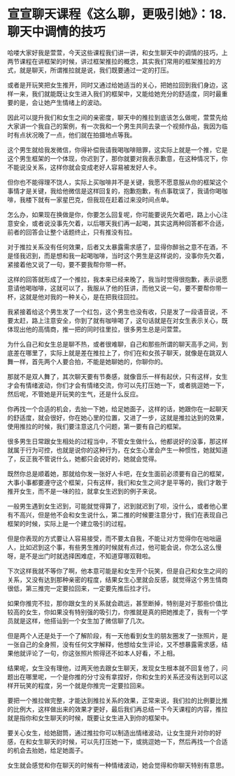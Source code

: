 # 宣宣聊天课程《这么聊，更吸引她》：18.聊天中调情的技巧

哈喽大家好我是萱萱，今天这些课程我们讲一讲，和女生聊天中的调情的技巧，上两节课程在讲框架的时候，讲过框架推拉的概念，其实我们常用的框架推拉的方式，就是聊天，所谓推拉就是说，我们既要通过一定的打压。

或者是开玩笑把女生推开，同时又通过给她适当的关心，把她拉回到我们身边，这样一来，我们就能既让女生进入我们的框架中，又能给她充分的舒适度，同时最重要的是，会让她产生情绪上的波动。

因此可以提升我们和女生之间的亲密度，聊天中的推拉到底该怎么做呢，萱萱先给大家讲一个我自己的案例，有一次我和一个男生共同去录一个视频作品，我因为临时有点状况晚了一点，他们就在拍摄地点等我。

这个男生就给我发微信，你得补偿我请我喝咖啡赔罪，这实际上就是一个推，它是这个男生框架的一个体现，你迟到了，那你就要对我表示歉意，在这种情况下，你不能说没关系，这样你就会变成老好人容易被发好人卡。

但你也不能得理不饶人，实际上买咖啡并不是关键，我愿不愿意服从你的框架这个事情才是关键，我给他微信是这样回复的，抱歉抱歉，有点事耽误了，我请你喝咖啡，我楼下就有一家星巴克，但我现在赶着过来没时间点单。

怎么办，如果现在换做是你，你要怎么回复呢，你可能要说先欠着吧，路上小心注意安全，或者说没事先欠着，以后哪天我们再一起喝，其实这两种回答都不合适，前者的回答会让整个话题终止，只有推没有拉。

对于推拉关系没有任何效果，后者又太暴露需求感了，显得你醉翁之意不在酒，不是怪我迟到，而是想和我一起喝咖啡，当时这个男生是这样说的，没事你先欠着，紧接着他又说了一句，要不要我帮你带一杯。

这样的回答就形成了一个推拉，我本来已经来晚了，我当时觉得很抱歉，表示说愿意请他喝咖啡，这就可以了，我服从了他的狂讲，而他又说一句，要不要帮你带一杯，这就是他对我的一种关心，是在把我往回拉。

我紧接着给这个男生发了一个红包，这个男生也没有收，只是发了一段语音说，不要太赶，路上注意安全，你到了就有咖啡喝了，这句话就是在对女生表示关心，既体现出他的高情商，推一把的同时往里拉，很多男生总是问萱萱。

为什么自己和女生总是聊不热，或者很难聊，自己和那些所谓的聊天高手之间，到底差在哪里了，实际上就是差在推拉上了，你们在和女孩子聊天，就像是在跳双人舞一样，首先两个人要合拍，不能是她聊她的，你聊你的。

那就不是双人舞了，其次聊天要有节奏感，就像音乐一样有起伏，只有这样，女生才会有情绪波动，你们才会有情绪交流，你可以先打压她一下，或者挑逗她一下，然后呢，不管她是开玩笑的生气，还是什么反应。

你再找一个合适的机会，去抬一下她，给足她面子，这样的话，她跟你在一起聊天的舒适度，就会很好，你在她心里的位置，又进了一步，这就是推拉达到的效果，使用推拉的时候，我们要注意这几个问题，第一要有自己的框架。

很多男生日常跟女生相处的过程当中，不管女生做什么，他都说好的没事，那这样就属于行为可控，也就是说你的这种行为，在女生心里会产生一种惯性，她就知道了，反正我不管说什么，她都只会说好的，她就会觉得。

既然你总是顺着她，那就给你发一张好人卡吧，在女生面前必须要有自己的框架，大事小事都要遵守这个框架，只有这样，我们和女生之间才是平等的，我们才敢于推开女生，而不是一味的拉，就拿女生迟到的例子来说。

一般男生遇到女生迟到，可能就觉得算了，迟到就迟到了呗，没什么，或者他心里有不高兴，但是他不会和女生说什么，第二推的时候要注意分寸，我们在表现自己框架的时候，实际上是一个建立吸引的过程。

但是你表现的方式要让人容易接受，而不要太自我，不能让对方觉得你在咄咄逼人，比如迟到这个事，有些男生推的时候就有点过，他可能会说，你怎么这么慢呀，是不是出门时就选择困难症，不知道穿哪双鞋啦。

下次这样我就不等你了啊，他本意可能是和女生开个玩笑，但是自己和女生之间的关系，又没有达到那种亲密的程度，结果女生心里就会反感，就觉得这个男生情商很低，第三推完一定要拉回来，一定要先推后拉才行。

如果你推完不拉，那你跟女生的关系就会疏远，甚至断掉，特别是对于那些价值比较高的女生，你如果没有特别强的吸引力，你推就是真的把她推走了，我有一个学员就是这样，他搭讪到一个女生加了微信聊了几次。

但是两个人还是处于一个了解阶段，有一天他看到女生的朋友圈发了一张照片，是一张自己的全身照，没有任何文字解释，他想给女生评论，又不想暴露需求感，结果他就评论了一句，你这张照片照得还不如本人好看，不上相。

结果呢，女生没有理他，过两天他去跟女生聊天，发现女生根本就不回复他了，问题出在哪里呢，一个是你推的分寸没有拿捏好，你和女生的关系还没有达到可以这样开玩笑的程度，另一个就是你推完一定要拉回来。

要把一个推拉做完整，才能达到推拉关系的效果，正常来说，我们拉的比例要比推的比例大，这样做出来的效果才更好，最后我们再总结一下今天课程的内容，推拉就是指你和女生聊天的时候，既要让女生进入到你的框架中。

要关心女生，给她甜筒，通过推拉你可以制造出情绪波动，让女生提升对你的好感，在和女生聊天的时候，可以先打压她一下，或挑逗她一下，然后再找一个合适的机会去抬她，给足她面子。

女生就会感觉和你在聊天的时候有一种情绪波动，她会觉得和你聊天特别有意思。
